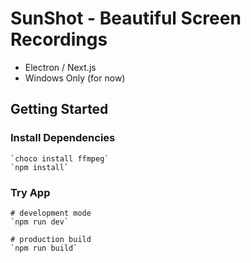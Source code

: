 # SunShot - Beautiful Screen Recordings

- Electron / Next.js
- Windows Only (for now)

## Getting Started

### Install Dependencies

```
`choco install ffmpeg`
`npm install`
```

### Try App

```
# development mode
`npm run dev`

# production build
`npm run build`
```
